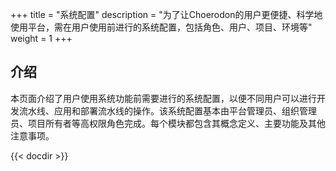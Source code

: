 +++
title = "系统配置"
description = "为了让Choerodon的用户更便捷、科学地使用平台，需在用户使用前进行的系统配置，包括角色、用户、项目、环境等"
weight = 1
+++

## 介绍
  
本页面介绍了用户使用系统功能前需要进行的系统配置，以便不同用户可以进行开发流水线、应用和部署流水线的操作。该系统配置基本由平台管理员、组织管理员、项目所有者等高权限角色完成。每个模块都包含其概念定义、主要功能及其他注意事项。

{{< docdir >}}
